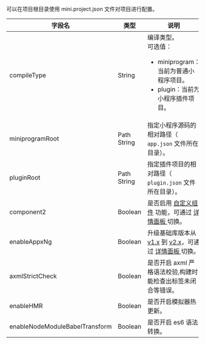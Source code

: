 可以在项目根目录使用 mini.project.json 文件对项目进行配置。

| **字段名** | **类型** | **说明** |
| --- | --- | --- |
| compileType | String | 编译类型。<br />可选值：<ul><li>miniprogram：当前为普通小程序项目。</li><li>plugin：当前为小程序插件项目。</li></ul> |
| miniprogramRoot | Path String | 指定小程序源码的相对路径（ `app.json` 文件所在目录）。 |
| pluginRoot | Path String | 指定插件项目的相对路径（ `plugin.json` 文件所在目录）。 |
| component2 | Boolean | 是否启用 [自定义组件](https://opendocs.alipay.com/mini/framework/custom-component-overview) 功能，可通过 [详情面板 ](https://opendocs.alipay.com/mini/ide/toolbar#%E8%AF%A6%E6%83%85)切换。 |
| enableAppxNg | Boolean | 升级基础库版本从 [v1.x](https://opendocs.alipay.com/mini/ide/framework-changelog) 到 [v2.x](https://opendocs.alipay.com/mini/framework/lib-upgrade-v2)，可通过 [详情面板 ](https://opendocs.alipay.com/mini/ide/toolbar#%E8%AF%A6%E6%83%85)切换。 |
| axmlStrictCheck | Boolean | 是否开启 axml 严格语法校验,构建时能检查出标签未闭合等错误。 |
| enableHMR | Boolean | 是否开启模拟器热更新。 |
| enableNodeModuleBabelTransform | Boolean | 是否开启 es6 语法转换。 |


